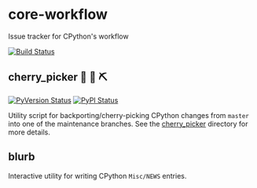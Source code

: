 # core-workflow
Issue tracker for CPython's workflow

[![Build Status](https://travis-ci.org/python/core-workflow.svg?branch=master)](https://travis-ci.org/python/core-workflow)

## cherry_picker  :snake: :cherries: :pick:

[![PyVersion Status](https://img.shields.io/pypi/pyversions/cherry-picker.svg)](https://pypi.org/project/cherry-picker/)
[![PyPI Status](https://img.shields.io/pypi/v/cherry-picker.svg)](https://pypi.org/project/cherry-picker/)

Utility script for backporting/cherry-picking CPython changes from ``master``
into one of the maintenance branches.  See the
[cherry_picker](https://github.com/python/core-workflow/tree/master/cherry_picker)
directory for more details.

## blurb

Interactive utility for writing CPython ``Misc/NEWS`` entries.
